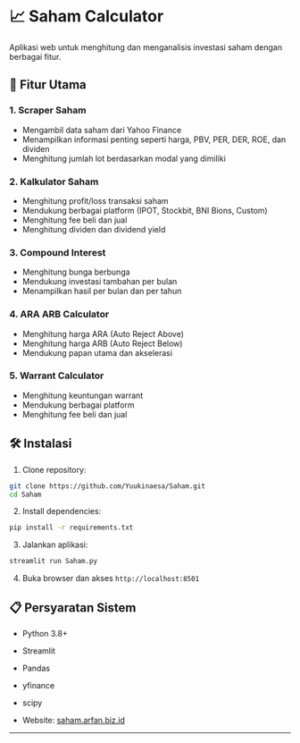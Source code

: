 # 📈 Saham Calculator

Aplikasi web untuk menghitung dan menganalisis investasi saham dengan berbagai fitur.

## 🚀 Fitur Utama

### 1. Scraper Saham
- Mengambil data saham dari Yahoo Finance
- Menampilkan informasi penting seperti harga, PBV, PER, DER, ROE, dan dividen
- Menghitung jumlah lot berdasarkan modal yang dimiliki

### 2. Kalkulator Saham
- Menghitung profit/loss transaksi saham
- Mendukung berbagai platform (IPOT, Stockbit, BNI Bions, Custom)
- Menghitung fee beli dan jual
- Menghitung dividen dan dividend yield

### 3. Compound Interest
- Menghitung bunga berbunga
- Mendukung investasi tambahan per bulan
- Menampilkan hasil per bulan dan per tahun

### 4. ARA ARB Calculator
- Menghitung harga ARA (Auto Reject Above)
- Menghitung harga ARB (Auto Reject Below)
- Mendukung papan utama dan akselerasi

### 5. Warrant Calculator
- Menghitung keuntungan warrant
- Mendukung berbagai platform
- Menghitung fee beli dan jual

## 🛠️ Instalasi

1. Clone repository:
```bash
git clone https://github.com/Yuukinaesa/Saham.git
cd Saham
```

2. Install dependencies:
```bash
pip install -r requirements.txt
```

3. Jalankan aplikasi:
```bash
streamlit run Saham.py
```

4. Buka browser dan akses `http://localhost:8501`

## 📋 Persyaratan Sistem

- Python 3.8+
- Streamlit
- Pandas
- yfinance
- scipy

- Website: [saham.arfan.biz.id](https://saham.arfan.biz.id)

---